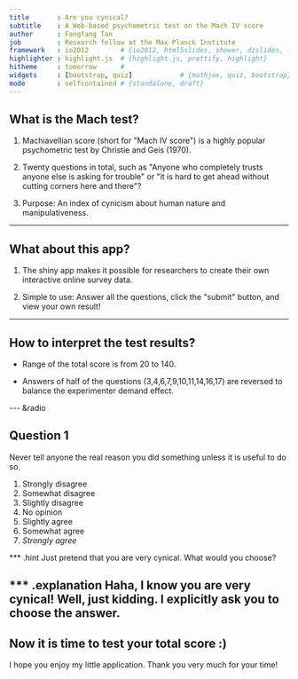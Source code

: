 ```yaml
---
title       : Are you cynical?  
subtitle    : A Web-based psychometric test on the Mach IV score
author      : Fangfang Tan
job         : Research fellow at the Max Planck Institute
framework   : io2012        # {io2012, html5slides, shower, dzslides, ...}
highlighter : highlight.js  # {highlight.js, prettify, highlight}
hitheme     : tomorrow      # 
widgets     : [bootstrap, quiz]            # {mathjax, quiz, bootstrap}
mode        : selfcontained # {standalone, draft}
---
```


## What is the Mach test?

1. Machiavellian score (short for "Mach IV score") is a highly popular psychometric test by Christie and Geis (1970).

2. Twenty questions in total, such as "Anyone who completely trusts anyone else is asking for trouble" or "it is hard to get ahead without cutting corners here and there"?

3. Purpose: An index of cynicism about human nature and manipulativeness.

--- 

## What about this app?

1. The shiny app makes it possible for researchers to create their own interactive online survey data.

2. Simple to use: Answer all the questions, click the "submit" button, and view your own result!

---

## How to interpret the test results?

- Range of the total score is from 20 to 140.

- Answers of half of the questions (3,4,6,7,9,10,11,14,16,17) are reversed to balance the experimenter demand effect.

--- &radio
## Question 1

Never tell anyone the real reason you did something unless it is useful to do so.

1. Strongly disagree                           
2. Somewhat disagree
3. Slightly disagree
4. No opinion
5. Slightly agree
6. Somewhat agree
7. _Strongly agree_

*** .hint
Just pretend that you are very cynical. What would you choose?

*** .explanation
Haha, I know you are very cynical! Well, just kidding. I explicitly ask you to choose the answer. 
---



## Now it is time to test your total score :)

I hope you enjoy my little application. Thank you very much for your time!



